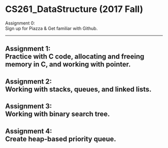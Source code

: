 # CS261_DataStructure (2017 Fall)
Assignment 0: <br />
Sign up for Piazza & Get familiar with Github.

------------------------
Assignment 1: <br />
Practice with C code, allocating and freeing memory in C, and working with pointer.
------------------------
Assignment 2: <br />
Working with stacks, queues, and linked lists.
------------------------
Assignment 3: <br />
Working with binary search tree.
------------------------
Assignment 4: <br />
Create heap-based priority queue. 
------------------------
